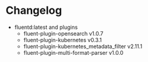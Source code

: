 # Changelog

* fluentd:latest and plugins 
  * fluent-plugin-opensearch v1.0.7
  * fluent-plugin-kubernetes v0.3.1
  * fluent-plugin-kubernetes_metadata_filter v2.11.1
  * fluent-plugin-multi-format-parser v1.0.0